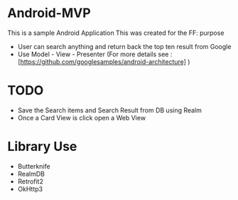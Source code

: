 # Android-MVP
This is a sample Android Application
This was created for the FF: purpose
- User can search anything and return back the top ten result from Google
- Use Model - View - Presenter (For more details see : [https://github.com/googlesamples/android-architecture] )

# TODO
- Save the Search items and Search Result from DB using Realm
- Once a Card View is click open a Web View

# Library Use
- Butterknife
- RealmDB
- Retrofit2
- OkHttp3


